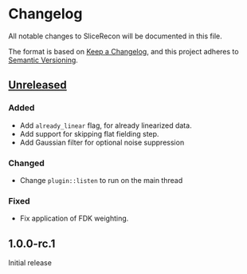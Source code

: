 # Changelog

All notable changes to SliceRecon will be documented in this file.

The format is based on [Keep a Changelog](https://keepachangelog.com/en/1.0.0/),
and this project adheres to [Semantic Versioning](https://semver.org/spec/v2.0.0.html).

## [Unreleased]

### Added
- Add `already_linear` flag, for already linearized data.
- Add support for skipping flat fielding step.
- Add Gaussian filter for optional noise suppression

### Changed
- Change `plugin::listen` to run on the main thread

### Fixed
- Fix application of FDK weighting.

## 1.0.0-rc.1

Initial release

[Unreleased]: https://github.com/cicwi/SliceRecon/compare/v1.0.0-rc.1...develop

